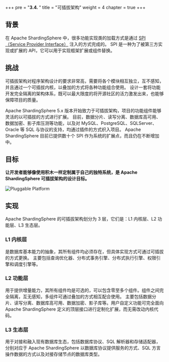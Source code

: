 +++
pre = "<b>3.4. </b>"
title = "可插拔架构"
weight = 4
chapter = true
+++

## 背景

在 Apache ShardingSphere 中，很多功能实现类的加载方式是通过 [SPI（Service Provider Interface）](https://docs.oracle.com/javase/tutorial/sound/SPI-intro.html) 注入的方式完成的。
SPI 是一种为了被第三方实现或扩展的 API，它可以用于实现框架扩展或组件替换。

## 挑战

可插拔架构对程序架构设计的要求非常高，需要将各个模块相互独立，互不感知，并且通过一个可插拔内核，以叠加的方式将各种功能组合使用。
设计一套将功能开发完全隔离的架构体系，既可以最大限度的将开源社区的活力激发出来，也能够保障项目的质量。

Apache ShardingSphere 5.x 版本开始致力于可插拔架构，项目的功能组件能够灵活的以可插拔的方式进行扩展。
目前，数据分片、读写分离、数据库高可用、数据加密、影子库压测等功能，以及对 MySQL、PostgreSQL、SQLServer、Oracle 等 SQL 与协议的支持，均通过插件的方式织入项目。
Apache ShardingSphere 目前已提供数十个 SPI 作为系统的扩展点，而且仍在不断增加中。

## 目标

**让开发者能够像使用积木一样定制属于自己的独特系统，是 Apache ShardingSphere 可插拔架构的设计目标。**

![Pluggable Platform](https://shardingsphere.apache.org/document/current/img/pluggable_platform.png)

## 实现

Apache ShardingSphere 的可插拔架构划分为 3 层，它们是：L1 内核层、L2 功能层、L3 生态层。

### L1 内核层

是数据库基本能力的抽象，其所有组件均必须存在，但具体实现方式可通过可插拔的方式更换。
主要包括查询优化器、分布式事务引擎、分布式执行引擎、权限引擎和调度引擎等。

### L2 功能层

用于提供增量能力，其所有组件均是可选的，可以包含零至多个组件。组件之间完全隔离，互无感知，多组件可通过叠加的方式相互配合使用。
主要包括数据分片、读写分离、数据库高可用、数据加密、影子库等。用户自定义功能可完全面向 Apache ShardingSphere 定义的顶层接口进行定制化扩展，而无需改动内核代码。

### L3 生态层

用于对接和融入现有数据库生态，包括数据库协议、SQL 解析器和存储适配器，分别对应于 Apache ShardingSphere 以数据库协议提供服务的方式、SQL 方言操作数据的方式以及对接存储节点的数据库类型。
